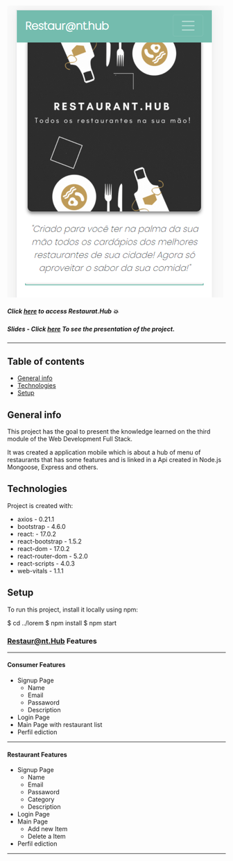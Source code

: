 ![Start Screen](./public/home.png)

##### Click [here](https://restaurant-hub.herokuapp.com/) to access **Restaurat.Hub**  :boom:

##### Slides - Click [here]() To see the presentation of the project. 
---

## Table of contents
* [General info](#general-info)
* [Technologies](#technologies)
* [Setup](#setup)

## General info
This project has the goal to present the knowledge learned on the third module of the Web Development Full Stack. 

It was created a application mobile which is about a hub of menu of restaurants that has some features and is linked in a Api created in Node.js Mongoose, Express and others.

## Technologies
Project is created with:

* axios -  0.21.1
* bootstrap - 4.6.0
* react:  - 17.0.2
* react-bootstrap -  1.5.2
* react-dom - 17.0.2
* react-router-dom -  5.2.0
* react-scripts - 4.0.3
* web-vitals - 1.1.1

## Setup
To run this project, install it locally using npm:

$ cd ../lorem
$ npm install
$ npm start

### Restaur@nt.Hub Features
--- 
#### Consumer Features
+ Signup Page 
	+ Name
	+ Email
	+ Passaword
	+ Description
+ Login Page
+ Main Page with restaurant list
+ Perfil ediction
---
#### Restaurant Features
+ Signup Page 
	+ Name
	+ Email
	+ Passaword
	 + Category
	+ Description
+ Login Page
+ Main Page
	+ Add new Item
	+ Delete a Item
+ Perfil ediction
---
